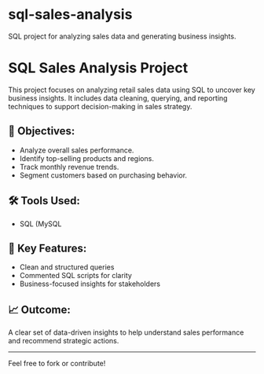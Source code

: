 # sql-sales-analysis
SQL project for analyzing sales data and generating business insights.

# SQL Sales Analysis Project

This project focuses on analyzing retail sales data using SQL to uncover key business insights. It includes data cleaning, querying, and reporting techniques to support decision-making in sales strategy.

## 📌 Objectives:
- Analyze overall sales performance.
- Identify top-selling products and regions.
- Track monthly revenue trends.
- Segment customers based on purchasing behavior.

## 🛠️ Tools Used:
- SQL (MySQL


## 📂 Key Features:
- Clean and structured queries
- Commented SQL scripts for clarity
- Business-focused insights for stakeholders

## 📈 Outcome:
A clear set of data-driven insights to help understand sales performance and recommend strategic actions.

---

Feel free to fork or contribute!
